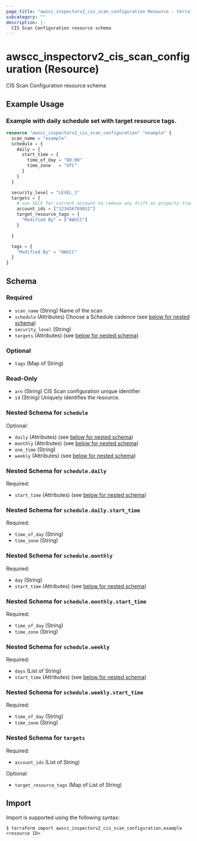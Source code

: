 ```yaml
---
page_title: "awscc_inspectorv2_cis_scan_configuration Resource - terraform-provider-awscc"
subcategory: ""
description: |-
  CIS Scan Configuration resource schema
---
```


# awscc_inspectorv2_cis_scan_configuration (Resource)

CIS Scan Configuration resource schema

## Example Usage

### Example with daily schedule set with target resource tags.

```terraform
resource "awscc_inspectorv2_cis_scan_configuration" "example" {
  scan_name = "example"
  schedule = {
    daily = {
      start_time = {
        time_of_day = "00:00"
        time_zone   = "UTC"
      }
    }
  }

  security_level = "LEVEL_1"
  targets = {
    # use SELF for current account to remove any drift as property transformation is not currently supported.
    account_ids = ["123456789012"]
    target_resource_tags = {
      "Modified By" = ["AWSCC"]
    }

  }

  tags = {
    "Modified By" = "AWSCC"
  }
}
```

<!-- schema generated by tfplugindocs -->
## Schema

### Required

- `scan_name` (String) Name of the scan
- `schedule` (Attributes) Choose a Schedule cadence (see [below for nested schema](#nestedatt--schedule))
- `security_level` (String)
- `targets` (Attributes) (see [below for nested schema](#nestedatt--targets))

### Optional

- `tags` (Map of String)

### Read-Only

- `arn` (String) CIS Scan configuration unique identifier
- `id` (String) Uniquely identifies the resource.

<a id="nestedatt--schedule"></a>
### Nested Schema for `schedule`

Optional:

- `daily` (Attributes) (see [below for nested schema](#nestedatt--schedule--daily))
- `monthly` (Attributes) (see [below for nested schema](#nestedatt--schedule--monthly))
- `one_time` (String)
- `weekly` (Attributes) (see [below for nested schema](#nestedatt--schedule--weekly))

<a id="nestedatt--schedule--daily"></a>
### Nested Schema for `schedule.daily`

Required:

- `start_time` (Attributes) (see [below for nested schema](#nestedatt--schedule--daily--start_time))

<a id="nestedatt--schedule--daily--start_time"></a>
### Nested Schema for `schedule.daily.start_time`

Required:

- `time_of_day` (String)
- `time_zone` (String)



<a id="nestedatt--schedule--monthly"></a>
### Nested Schema for `schedule.monthly`

Required:

- `day` (String)
- `start_time` (Attributes) (see [below for nested schema](#nestedatt--schedule--monthly--start_time))

<a id="nestedatt--schedule--monthly--start_time"></a>
### Nested Schema for `schedule.monthly.start_time`

Required:

- `time_of_day` (String)
- `time_zone` (String)



<a id="nestedatt--schedule--weekly"></a>
### Nested Schema for `schedule.weekly`

Required:

- `days` (List of String)
- `start_time` (Attributes) (see [below for nested schema](#nestedatt--schedule--weekly--start_time))

<a id="nestedatt--schedule--weekly--start_time"></a>
### Nested Schema for `schedule.weekly.start_time`

Required:

- `time_of_day` (String)
- `time_zone` (String)




<a id="nestedatt--targets"></a>
### Nested Schema for `targets`

Required:

- `account_ids` (List of String)

Optional:

- `target_resource_tags` (Map of List of String)

## Import

Import is supported using the following syntax:

```shell
$ terraform import awscc_inspectorv2_cis_scan_configuration.example <resource ID>
```